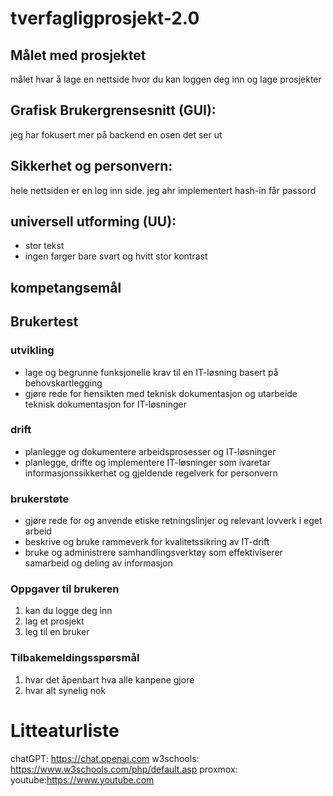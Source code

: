 # tverfagligprosjekt-2.0

## Målet med prosjektet 
målet hvar å lage en nettside hvor du kan loggen deg inn og lage prosjekter

## Grafisk Brukergrensesnitt (GUI):
jeg har fokusert mer på backend en osen det ser ut

## Sikkerhet og personvern:
hele nettsiden er en log inn side. jeg ahr implementert hash-in får passord 

## universell utforming (UU): 
* stor tekst
* ingen farger bare svart og hvitt stor kontrast

## kompetangsemål

## Brukertest

### utvikling
* lage og begrunne funksjonelle krav til en IT-løsning basert på behovskartlegging
* gjøre rede for hensikten med teknisk dokumentasjon og utarbeide teknisk dokumentasjon for IT-løsninger

### drift
* planlegge og dokumentere arbeidsprosesser og IT-løsninger
* planlegge, drifte og implementere IT-løsninger som ivaretar informasjonssikkerhet og gjeldende regelverk for personvern

### brukerstøte
* gjøre rede for og anvende etiske retningslinjer og relevant lovverk i eget arbeid
* beskrive og bruke rammeverk for kvalitetssikring av IT-drift
* bruke og administrere samhandlingsverktøy som effektiviserer samarbeid og deling av informasjon

### Oppgaver til brukeren
1. kan du logge deg inn
2. lag et prosjekt
3. leg til en bruker

### Tilbakemeldingsspørsmål
1. hvar det åpenbart hva alle kanpene gjore
2. hvar alt synelig nok


# Litteaturliste
chatGPT: https://chat.openai.com
w3schools: https://www.w3schools.com/php/default.asp
proxmox:
youtube:https://www.youtube.com
